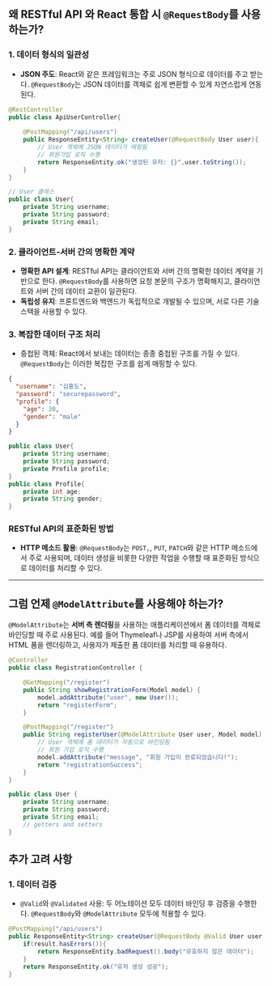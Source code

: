 ## 왜 RESTful API 와 React 통합 시 `@RequestBody`를 사용하는가?
### 1. 데이터 형식의 일관성
- **JSON 주도**: React와 같은 프레임워크는 주로 JSON 형식으로 데이터를 주고 받는다. `@RequestBody`는 JSON 데이터를
객채로 쉽게 변환할 수 있게 자연스럽게 연동된다.
```java
@RestController
public class ApiUserController{
    
    @PostMapping("/api/users")
    public ResponseEntity<String> createUser(@RequestBody User user){
        // User 객체에 JSON 데이터가 매핑됨
        // 회원가입 로직 수행
        return ResponseEntity.ok("생성된 유저: {}",user.toString());
    }
}

// User 클래스
public class User{
    private String username;
    private String password;
    private String email;
}
```
### 2. 클라이언트-서버 간의 명확한 계약
- **명확한 API 설계**: RESTful API는 클라이언트와 서버 간의 명확한 데이터 계약을 기반으로 한다. `@RequestBody`를 사용하면
요청 본문의 구조가 명확해지고, 클라이언트와 서버 간의 데이터 교환이 일관된다.
- **독립성 유지**: 프론트엔드와 백엔드가 독립적으로 개발될 수 있으며, 서로 다른 기술 스택을 사용할 수 있다.
### 3. 복잡한 데이터 구조 처리
- 중첩된 객체: React에서 보내는 데이터는 종종 중첩된 구조를 가질 수 있다. `@RequestBody`는 이러한 복잡한 구조를 쉽게 매핑할 수 있다.
```json
{
  "username": "김홍도",
  "password": "securepassword",
  "profile": {
    "age": 30,
    "gender": "male"
  }
}
```
```java
public class User{
    private String username;
    private String password;
    private Profile profile;
}
public class Profile{
    private int age;
    private String gender;
}
```
### RESTful API의 표준화된 방법
- **HTTP 메소드 활용**: `@RequestBody`는 `POST,`, `PUT`, `PATCH`와 같은 HTTP 메소드에서 주로 사용되며, 데이터 생성을 비롯한 다양한 작업을 수행할 때 표준화된 방식으로 데이터를 처리할 수 있다.
---
## 그럼 언제 `@ModelAttribute`를 사용해야 하는가?
`@ModelAttribute`는 **서버 측 렌더링**을 사용하는 애플리케이션에서 폼 데이터를 객체로 바인딩할 때 주로 사용된다.
예를 들어 Thymeleaf나 JSP를 사용하여 서버 측에서 HTML 폼을 렌더링하고, 사용자가 제출한 폼 데이터를 처리할 때 유용하다.
```java
@Controller
public class RegistrationController {

    @GetMapping("/register")
    public String showRegistrationForm(Model model) {
        model.addAttribute("user", new User());
        return "registerForm";
    }

    @PostMapping("/register")
    public String registerUser(@ModelAttribute User user, Model model) {
        // User 객체에 폼 데이터가 자동으로 바인딩됨
        // 회원 가입 로직 수행
        model.addAttribute("message", "회원 가입이 완료되었습니다!");
        return "registrationSuccess";
    }
}

public class User {
    private String username;
    private String password;
    private String email;
    // getters and setters
}

```
## 추가 고려 사항
### 1. 데이터 검증
- `@Valid`와 `@Validated` 사용: 두 어노테이션 모두 데이터 바인딩 후 검증을 수행한다. `@RequestBody`와 `@ModelAttribute` 모두에
적용할 수 있다.
```java
@PostMapping("/api/users")
public ResponseEntity<String> createUser(@RequestBody @Valid User user, BindingResult result){
    if(result.hasErrors()){
        return ResponseEntity.badRequest().body("유효하지 않은 데이터");
    }
    return ResponseEntity.ok("유저 생성 성공");
}
```
